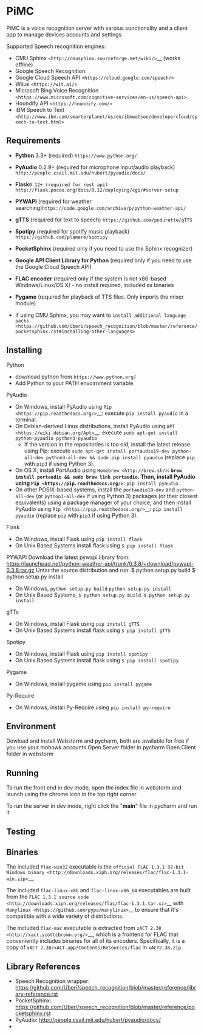 PiMC
=================

PiMC is a voice recognition server with varoius sunctionality and a client app to manage devices accounts and settings

Supported Speech recognition engines:

* CMU Sphinx `<http://cmusphinx.sourceforge.net/wiki/>`__ (works offline)
* Google Speech Recognition
* Google Cloud Speech API `<https://cloud.google.com/speech/>`
* Wit.ai `<https://wit.ai/>`
* Microsoft Bing Voice Recognition `<https://www.microsoft.com/cognitive-services/en-us/speech-api>`
* Houndify API `<https://houndify.com/>`
* IBM Speech to Text `<http://www.ibm.com/smarterplanet/us/en/ibmwatson/developercloud/speech-to-text.html>`

Requirements
------------

* **Python** 3.3+ (required) `https://www.python.org/`
* **PyAudio** 0.2.9+ (required for microphone input/audio playback) `http://people.csail.mit.edu/hubert/pyaudio/docs/`
* **Flask**`0.12+ (required for rest api) http://flask.pocoo.org/docs/0.12/deploying/cgi/#server-setup`
* **PYWAPI** (required for weather searching)`https://code.google.com/archive/p/python-weather-api/`
* **gTTS** (required for text to speech) `https://github.com/pndurette/gTTS`
* **Spotipy** (required for spotify music playback) `https://github.com/plamere/spotipy`
* **PocketSphinx** (required only if you need to use the Sphinx recognizer)
* **Google API Client Library for Python** (required only if you need to use the Google Cloud Speech API)
* **FLAC encoder** (required only if the system is not x86-based Windows/Linux/OS X) - no install required, included as binaries
* **Pygame** (required for playback of TTS files. Only imports the mixer module)

* If using CMU Sphinx, you may want to `install additional language packs <https://github.com/Uberi/speech_recognition/blob/master/reference/pocketsphinx.rst#installing-other-languages>`

Installing
----------
Python
* download python from `https://www.python.org/`
* Add Python to your PATH envoirnment variable

PyAudio
* On Windows, install PyAudio using `Pip <https://pip.readthedocs.org/>`__: execute ``pip install pyaudio`` in a terminal.
* On Debian-derived Linux distributions, install PyAudio using `APT <https://wiki.debian.org/Apt>`__: execute ``sudo apt-get install python-pyaudio python3-pyaudio``
    * If the version in the repositories is too old, install the latest release using Pip: execute ``sudo apt-get install portaudio19-dev python-all-dev python3-all-dev && sudo pip install pyaudio`` (replace ``pip`` with ``pip3`` if using Python 3).
* On OS X, install PortAudio using `Homebrew <http://brew.sh/>`__: ``brew install portaudio && sudo brew link portaudio``. Then, install PyAudio using `Pip <https://pip.readthedocs.org/>`__: ``pip install pyaudio``.
* On other POSIX-based systems, install the ``portaudio19-dev`` and ``python-all-dev`` (or ``python3-all-dev`` if using Python 3) packages (or their closest equivalents) using a package manager of your choice, and then install PyAudio using `Pip <https://pip.readthedocs.org/>`__: ``pip install pyaudio`` (replace ``pip`` with ``pip3`` if using Python 3).

Flask
* On Windows, install Flask using `pip install flask`
* On Unix Based Systems install flask using `$ pip install flask`

PYWAPI
Download the latest pywapi library from: https://launchpad.net/python-weather-api/trunk/0.3.8/+download/pywapi-0.3.8.tar.gz
Untar the source distribution and run: $ python setup.py build $ python setup.py install
* On Windows, `python setup.py build`  `python setup.py install`
* On Unix Based Systems, `$ python setup.py build $ python setup.py install`

gTTs
* On Windows, install Flask using `pip install gTTS`
* On Unix Based Systems install flask using `$ pip install gTTS`

Spotipy
* On Windows, install Flask using `pip install spotipy`
* On Unix Based Systems install flask using `$ pip install spotipy`

Pygame
* On Windows, install pygame using `pip install pygame`

Py-Require
* On Windows, install Py-Require using `pip install py-require`

Environment
----------
Dowload and install Webstorm and pycharm, both are available for free if you use your mohowk accounts
Open Server folder in pycharm
Open Client folder in webstorm

Running
----------
To run the front end in dev mode, open the index file in webstorm and launch using the chrome icon in the top right corner

To run the server in dev mode, right click the "__main__" file in pycharm and run it

Testing
----------



Binaries
----------

The included ``flac-win32`` executable is the `official FLAC 1.3.1 32-bit Windows binary <http://downloads.xiph.org/releases/flac/flac-1.3.1-win.zip>`__.

The included ``flac-linux-x86`` and ``flac-linux-x86_64`` executables are built from the `FLAC 1.3.1 source code <http://downloads.xiph.org/releases/flac/flac-1.3.1.tar.xz>`__ with `Manylinux <https://github.com/pypa/manylinux>`__ to ensure that it's compatible with a wide variety of distributions.

The included ``flac-mac`` executable is extracted from `xACT 2.38 <http://xact.scottcbrown.org/>`__, which is a frontend for FLAC that conveniently includes binaries for all of its encoders. Specifically, it is a copy of ``xACT 2.38/xACT.app/Contents/Resources/flac`` in ``xACT2.38.zip``.

Library References
-----------------

* Speech Recognition wrapper:  <https://github.com/Uberi/speech_recognition/blob/master/reference/library-reference.rst>
* PocketSphinx:  <https://github.com/Uberi/speech_recognition/blob/master/reference/pocketsphinx.rst>
* PyAudio: http://people.csail.mit.edu/hubert/pyaudio/docs/
*

